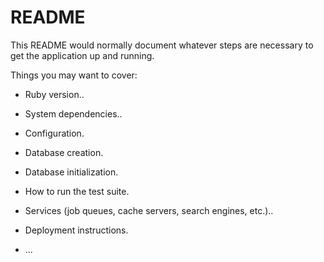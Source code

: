 # README

This README would normally document whatever steps are necessary to get the
application up and running.

Things you may want to cover:

* Ruby version..

* System dependencies..

* Configuration.

* Database creation.

* Database initialization.

* How to run the test suite.

* Services (job queues, cache servers, search engines, etc.)..

* Deployment instructions.

* ...
